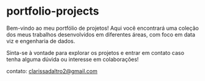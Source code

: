 # portfolio-projects

Bem-vindo ao meu portfólio de projetos!
Aqui você encontrará uma coleção dos meus trabalhos desenvolvidos em diferentes áreas, com foco em data viz e engenharia de dados.

Sinta-se à vontade para explorar os projetos e entrar em contato caso tenha alguma dúvida ou interesse em colaborações!



contato: clarissadaltro2@gmail.com
